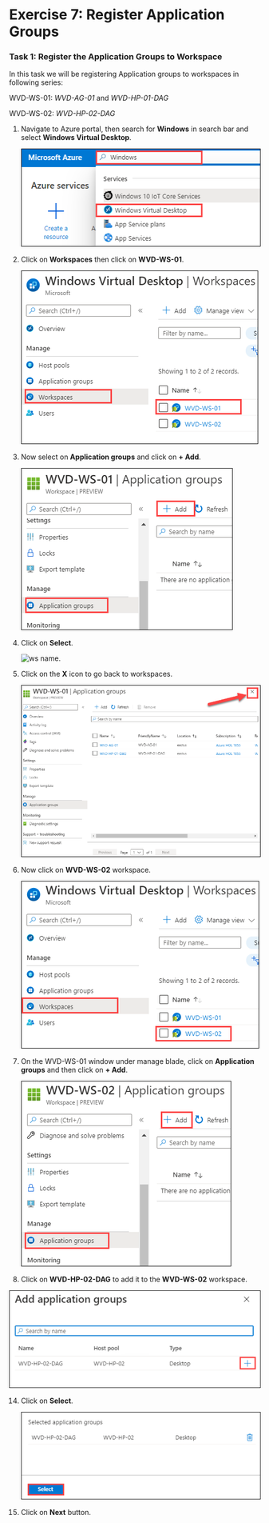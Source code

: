 # Exercise 7: Register Application Groups

### **Task 1: Register the Application Groups to Workspace**

In this task we will be registering Application groups to workspaces in following series:

WVD-WS-01: *WVD-AG-01* and *WVD-HP-01-DAG*

WVD-WS-02: *WVD-HP-02-DAG*

1. Navigate to Azure portal, then search for **Windows** in search bar and select **Windows Virtual Desktop**.

   ![ws name.](media/y.png)
   
2. Click on **Workspaces** then click on **WVD-WS-01**.

   ![ws name.](media/a26.png)
   
   
3. Now select on **Application groups** and click on **+ Add**.

   ![ws name.](media/a27.png)

4. Click on **Select**.

   ![ws name.](media/a228.png)

5. Click on the **X** icon to go back to workspaces.

   ![ws name.](media/95.png)   
   
6. Now click on **WVD-WS-02** workspace.

    ![ws name.](media/a29.png)
    
11. On the WVD-WS-01 window under manage blade, click on **Application groups** and then click on **+ Add**.

    ![ws name.](media/a30.png)
         
12. Click on **WVD-HP-02-DAG** to add it to the **WVD-WS-02** workspace.

   ![ws name.](media/wvd17.png)
 
14. Click on **Select**.

    ![ws name.](media/a31.png)
  
15. Click on **Next** button.
